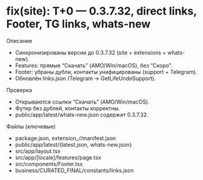 # fix(site): T+0 — 0.3.7.32, direct links, Footer, TG links, whats-new

Описание
- Синхронизированы версии до 0.3.7.32 (site + extensions + whats-new).
- Features: прямые “Скачать” (AMO/Win/macOS), без “Скоро”.
- Footer: убраны дубли, контакты унифицированы (support + Telegram).
- Обновлён links.json (Telegram → GetLifeUndoSupport).

Проверка
- Открываются ссылки “Скачать” (AMO/Win/macOS).
- Футер без дублей, контакты корректны.
- public/app/latest/whats-new.json содержит 0.3.7.32.

Файлы (ключевые)
- package.json, extension_*/*/manifest.json
- public/app/latest/{latest.json, whats-new.json}
- src/app/layout.tsx
- src/app/[locale]/features/page.tsx
- src/components/Footer.tsx
- business/CURATED_FINAL/constants/links.json
